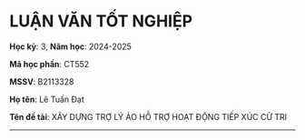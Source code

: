 # LUẬN VĂN TỐT NGHIỆP

**Học kỳ**: 3, **Năm học**: 2024-2025

**Mã học phần**: CT552

**MSSV**: B2113328

**Họ tên**: Lê Tuấn Đạt

**Tên đề tài**: XÂY DỰNG TRỢ LÝ ẢO HỖ TRỢ HOẠT ĐỘNG TIẾP XÚC CỬ TRI

---
